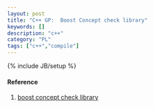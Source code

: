 ```yaml
---
layout: post
title: "C++ GP:  Boost Concept check library"
keywords: []
description: "c++"
category: "PL"
tags: ["c++","compile"]
---
```

{% include JB/setup %}


#### Reference
1. [boost concept check
   library](https://www.boost.org/doc/libs/1_77_0/libs/concept_check/concept_check.htm#introduction)
